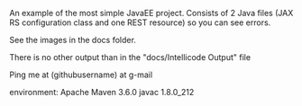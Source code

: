 An example of the most simple JavaEE project.
Consists of 2 Java files (JAX RS configuration class and one REST resource) so you can see errors.

See the images in the docs folder.

There is no other output than in the "docs/Intellicode Output" file

Ping me at (githubusername) at g-mail

environment:
Apache Maven 3.6.0
javac 1.8.0_212
